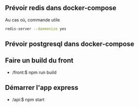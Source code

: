 ## Prévoir redis dans docker-compose

Au cas où, commande utile

```bash
redis-server --daemonize yes
```

## Prévoir postgresql dans docker-compose

## Faire un build du front

- /front:$ npm run build

## Démarrer l'app express

- /api:$ npm start
